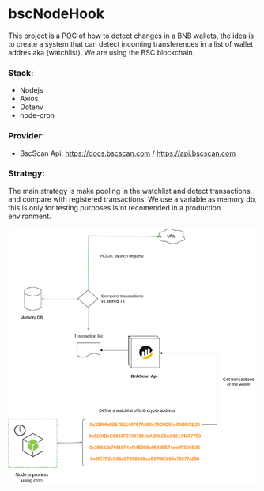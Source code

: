 # bscNodeHook
This project is a POC of how to detect changes in a BNB wallets, the idea is to create a system that can detect incoming transferences in a list of wallet addres aka (watchlist). We are using the BSC blockchain.

### Stack:
- Nodejs
- Axios
- Dotenv
- node-cron

### Provider:
- BscScan Api: https://docs.bscscan.com / https://api.bscscan.com

### Strategy:
The main strategy is make pooling in the watchlist and detect transactions, and compare with registered transactions. We use a variable as memory db, this is only for testing purposes is'nt recomended in a production environment.

<img src="https://github.com/damiancipolat/bscNodeHook/blob/main/doc/diagram.png?raw=true" width="560px" />

